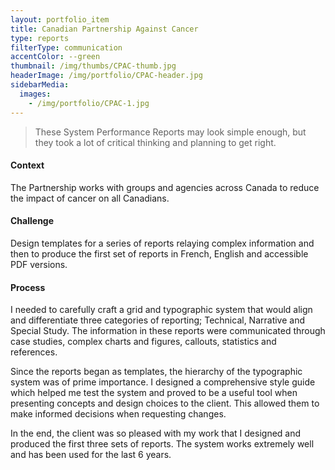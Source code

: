```yaml
---
layout: portfolio_item
title: Canadian Partnership Against Cancer
type: reports
filterType: communication
accentColor: --green
thumbnail: /img/thumbs/CPAC-thumb.jpg
headerImage: /img/portfolio/CPAC-header.jpg
sidebarMedia:
  images:
    - /img/portfolio/CPAC-1.jpg
---
```


> These System Performance Reports may look simple enough, but they took a lot of critical thinking and planning to get right.

#### Context

The Partnership works with groups and agencies across Canada to reduce the impact of cancer on all Canadians.

#### Challenge

Design templates for a series of reports relaying complex information and then to produce the first set of reports in French, English and accessible PDF versions.

#### Process

I needed to carefully craft a grid and typographic system that would align and differentiate three categories of reporting; Technical, Narrative and Special Study. The information in these reports were communicated through case studies, complex charts and figures, callouts, statistics and references.

Since the reports began as templates, the hierarchy of the typographic system was of prime importance. I designed a comprehensive style guide which helped me test the system and proved to be a useful tool when presenting concepts and design choices to the client. This allowed them to make informed decisions when requesting changes.

In the end, the client was so pleased with my work that I designed and produced the first three sets of reports. The system works extremely well and has been used for the last 6 years.
